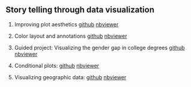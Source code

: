 ## Story telling through data visualization 

1. Improving plot aesthetics [github](https://github.com/alvinctk/DataQuest/blob/master/Storytelling_Through_Data_Visualization/01_Improving_Plot_Aesthetics/Improving_Plot_Aesthetics.ipynb) [nbviewer](https://nbviewer.jupyter.org/github.com/alvinctk/DataQuest/blob/master/Storytelling_Through_Data_Visualization/01_Improving_Plot_Aesthetics/Improving_Plot_Aesthetics.ipynb)

2. Color layout and annotations [github](https://github.com/alvinctk/DataQuest/blob/master/Storytelling_Through_Data_Visualization/02_Color_Layout_And_Annotations/Color_Layout_And_Annotations.ipynb) [nbviewer](https://nbviewer.jupyter.org/github.com/alvinctk/DataQuest/blob/master/Storytelling_Through_Data_Visualization/02_Color_Layout_And_Annotations/Color_Layout_And_Annotations.ipynb)

3. Guided project: Visualizing the gender gap in college degrees [github](https://github.com/alvinctk/DataQuest/blob/master/Storytelling_Through_Data_Visualization/03_Guided_Project_Visualizing_The_Gender_Gap_In_College_Degrees/Project_Visualizing_The_Gender_Gap_In_College_Degrees.ipynb) [nbviewer](https://nbviewer.jupyter.org/github.com/alvinctk/DataQuest/blob/master/Storytelling_Through_Data_Visualization/03_Guided_Project_Visualizing_The_Gender_Gap_In_College_Degrees/Project_Visualizing_The_Gender_Gap_In_College_Degrees.ipynb)

4. Conditional plots: [github](https://github.com/alvinctk/DataQuest/blob/master/Storytelling_Through_Data_Visualization/04_Conditional_Plots/Conditional_Plots.ipynb) [nbviewer](https://nbviewer.jupyter.org/github.com/alvinctk/DataQuest/blob/master/Storytelling_Through_Data_Visualization/04_Conditional_Plots/Conditional_Plots.ipynb)

5. Visualizing geographic data: [github](https://github.com/alvinctk/DataQuest/blob/master/Storytelling_Through_Data_Visualization/05_Visualizing_Geographic_Data/Visualizing_Geographic_Data.ipynb) [nbviewer](https://nbviewer.jupyter.org/github.com/alvinctk/DataQuest/blob/master/Storytelling_Through_Data_Visualization/05_Visualizing_Geographic_Data/Visualizing_Geographic_Data.ipynb)

